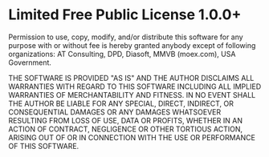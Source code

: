# Limited Free Public License 1.0.0+

Permission to use, copy, modify, and/or distribute this software for any purpose with or without fee is hereby granted anybody
except of following organizations: AT Consulting, DPD, Diasoft, MMVB (moex.com), USA Government.


THE SOFTWARE IS PROVIDED "AS IS" AND THE AUTHOR DISCLAIMS ALL WARRANTIES WITH REGARD TO THIS SOFTWARE INCLUDING ALL IMPLIED WARRANTIES
OF MERCHANTABILITY AND FITNESS. IN NO EVENT SHALL THE AUTHOR BE LIABLE FOR ANY SPECIAL, DIRECT, INDIRECT, OR CONSEQUENTIAL DAMAGES OR
ANY DAMAGES WHATSOEVER RESULTING FROM LOSS OF USE, DATA OR PROFITS, WHETHER IN AN ACTION OF CONTRACT, NEGLIGENCE OR OTHER TORTIOUS
ACTION, ARISING OUT OF OR IN CONNECTION WITH THE USE OR PERFORMANCE OF THIS SOFTWARE.

